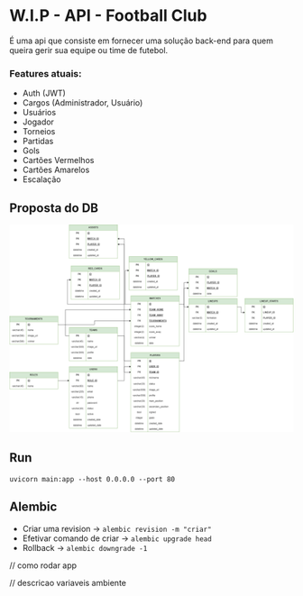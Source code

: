 # W.I.P - API - Football Club

É uma api que consiste em fornecer uma solução back-end para quem queira gerir sua equipe ou time de futebol.

### Features atuais:

- Auth (JWT)
- Cargos (Administrador, Usuário)
- Usuários
- Jogador
- Torneios
- Partidas
- Gols
- Cartões Vermelhos
- Cartões Amarelos
- Escalação

## Proposta do DB

![Proposta de tabelas](/football-club-db.png)

## Run

```
uvicorn main:app --host 0.0.0.0 --port 80
```

## Alembic

- Criar uma revision -> `alembic revision -m "criar" `
- Efetivar comando de criar -> `alembic upgrade head`
- Rollback -> `alembic downgrade -1`

// como rodar app

// descricao variaveis ambiente
